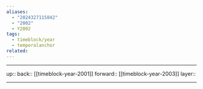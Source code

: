 ```yaml
---
aliases:
  - "2024327115842"
  - "2002"
  - Y2002
tags:
  - timeblock/year
  - temporalanchor
related:
---
```




***

up:: 
back:: [[timeblock-year-2001]]
forward:: [[timeblock-year-2003]]
layer:: 

***

